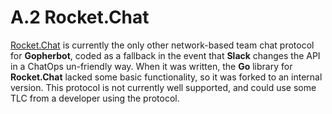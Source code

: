 # A.2 Rocket.Chat

[Rocket.Chat](https://rocket.chat/) is currently the only other network-based team chat protocol for **Gopherbot**, coded as a fallback in the event that **Slack** changes the API in a ChatOps un-friendly way. When it was written, the **Go** library for **Rocket.Chat** lacked some basic functionality, so it was forked to an internal version. This protocol is not currently well supported, and could use some TLC from a developer using the protocol.